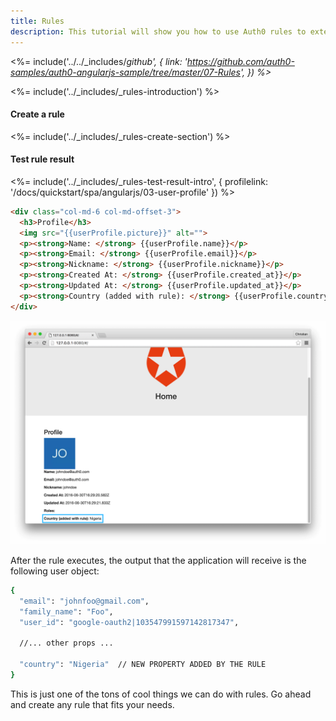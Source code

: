 ```yaml
---
title: Rules
description: This tutorial will show you how to use Auth0 rules to extend what Auth0 has to offer.
---
```


<%= include('../../_includes/_github', {
  link: 'https://github.com/auth0-samples/auth0-angularjs-sample/tree/master/07-Rules',
}) %>_


<%= include('../_includes/_rules-introduction') %>

#### Create a rule

<%= include('../_includes/_rules-create-section') %>


#### Test rule result

<%= include('../_includes/_rules-test-result-intro', { profilelink: '/docs/quickstart/spa/angularjs/03-user-profile' }) %>

```html
<div class="col-md-6 col-md-offset-3">
  <h3>Profile</h3>
  <img src="{{userProfile.picture}}" alt="">
  <p><strong>Name: </strong> {{userProfile.name}}</p>
  <p><strong>Email: </strong> {{userProfile.email}}</p>
  <p><strong>Nickname: </strong> {{userProfile.nickname}}</p>
  <p><strong>Created At: </strong> {{userProfile.created_at}}</p>
  <p><strong>Updated At: </strong> {{userProfile.updated_at}}</p>
  <p><strong>Country (added with rule): </strong> {{userProfile.country}}</p>
</div>
```

![Country rule sample](/media/articles/angularjs/rule_country_preview.png)

After the rule executes, the output that the application will receive is the following user object:

```bash
{
  "email": "johnfoo@gmail.com",
  "family_name": "Foo",
  "user_id": "google-oauth2|103547991597142817347",

  //... other props ...

  "country": "Nigeria"  // NEW PROPERTY ADDED BY THE RULE
}
```

This is just one of the tons of cool things we can do with rules. Go ahead and create any rule that fits your needs.
